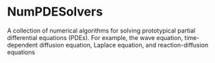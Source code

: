 # NumPDESolvers
A collection of numerical algorithms for solving prototypical partial differential equations (PDEs). For example, the wave equation, time-dependent diffusion equation, Laplace equation, and reaction-diffusion equations
